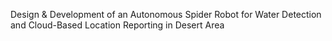 Design & Development of an Autonomous Spider Robot for Water Detection and Cloud-Based Location Reporting in Desert Area
